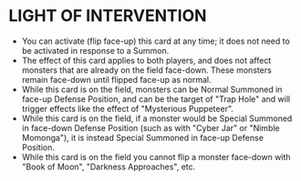 
# LIGHT OF INTERVENTION

*   You can activate (flip face-up) this card at any time; it does not need to be activated in response to a Summon.
*   The effect of this card applies to both players, and does not affect monsters that are already on the field face-down. These monsters remain face-down until flipped face-up as normal.
*   While this card is on the field, monsters can be Normal Summoned in face-up Defense Position, and can be the target of "Trap Hole" and will trigger effects like the effect of "Mysterious Puppeteer".
*   While this card is on the field, if a monster would be Special Summoned in face-down Defense Position (such as with "Cyber Jar" or "Nimble Momonga"), it is instead Special Summoned in face-up Defense Position.
*   While this card is on the field you cannot flip a monster face-down with "Book of Moon", "Darkness Approaches", etc.

  